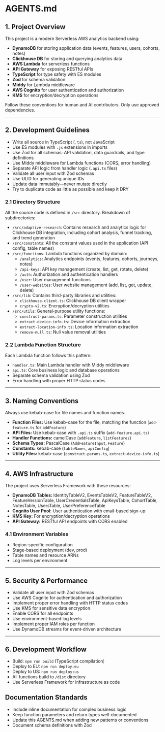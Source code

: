 # AGENTS.md

## 1. Project Overview

This project is a modern Serverless AWS analytics backend using:

- **DynamoDB** for storing application data (events, features, users, cohorts, notes)
- **Clickhouse DB** for storing and querying analytics data
- **AWS Lambda** for serverless functions
- **API Gateway** for exposing RESTful APIs
- **TypeScript** for type safety with ES modules
- **Zod** for schema validation
- **Middy** for Lambda middleware
- **AWS Cognito** for user authentication and authorization
- **KMS** for encryption/decryption operations

Follow these conventions for human and AI contributors. Only use approved dependencies.

---

## 2. Development Guidelines

- Write all source in TypeScript (`.ts`), not JavaScript
- Use ES modules with `.js` extensions in imports
- Use Zod for all schemas: API validation, data guardrails, and type definitions
- Use Middy middleware for Lambda functions (CORS, error handling)
- Separate API logic from handler logic (`.api.ts` files)
- Validate all user input with Zod schemas
- Use ULID for generating unique IDs
- Update data immutably—never mutate directly
- Try to duplicate code as little as possible and keep it DRY

### 2.1 Directory Structure

All the source code is defined in `/src` directory. Breakdown of subdirectories:

- `/src/adaptive-research`: Contains research and analytics logic for Clickhouse DB integration, including cohort analysis, funnel tracking, and trend generation
- `/src/constants`: All the constant values used in the application (API config, table names)
- `/src/functions`: Lambda functions organized by domain:
  - `/analytics`: Analytics endpoints (events, features, cohorts, journeys, notes)
  - `/api-keys`: API key management (create, list, get, rotate, delete)
  - `/auth`: Authorization and authentication handlers
  - `/user`: User management functions
  - `/user-websites`: User website management (add, list, get, update, delete)
- `/src/lib`: Contains third-party libraries and utilities:
  - `clickhouse-client.ts`: Clickhouse DB client wrapper
  - `crypto-v2.ts`: Encryption/decryption utilities
- `/src/utils`: General-purpose utility functions:
  - `construct-params.ts`: Parameter construction utilities
  - `extract-device-info.ts`: Device information extraction
  - `extract-location-info.ts`: Location information extraction
  - `remove-null.ts`: Null value removal utilities

### 2.2 Lambda Function Structure

Each Lambda function follows this pattern:

- `handler.ts`: Main Lambda handler with Middy middleware
- `api.ts`: Core business logic and database operations
- Separate schema validation using Zod
- Error handling with proper HTTP status codes

---

## 3. Naming Conventions

Always use kebab-case for file names and function names.

- **Function Files:** Use kebab-case for the file, matching the function (`add-feature.ts` for `addFeature`)
- **API Files:** Use kebab-case with `.api.ts` suffix (`add-feature.api.ts`)
- **Handler Functions:** camelCase (`addFeature`, `listFeatures`)
- **Schema Types:** PascalCase (`AddFeatureInput`, `Feature`)
- **Constants:** kebab-case (`tableNames`, `apiConfig`)
- **Utility Files:** kebab-case (`construct-params.ts`, `extract-device-info.ts`)

---

## 4. AWS Infrastructure

The project uses Serverless Framework with these resources:

- **DynamoDB Tables:** IdentityTableV2, EventsTableV2, FeatureTableV2, FeatureVersionTable, UserCredentialsTable, ApiKeysTable, CohortTable, NotesTable, UsersTable, UserPreferenceTable
- **Cognito User Pool:** User authentication with email-based sign-up
- **KMS Key:** For encryption/decryption operations
- **API Gateway:** RESTful API endpoints with CORS enabled

### 4.1 Environment Variables

- Region-specific configuration
- Stage-based deployment (dev, prod)
- Table names and resource ARNs
- Log levels per environment

---

## 5. Security & Performance

- Validate all user input with Zod schemas
- Use AWS Cognito for authentication and authorization
- Implement proper error handling with HTTP status codes
- Use KMS for sensitive data encryption
- Enable CORS for all endpoints
- Use environment-based log levels
- Implement proper IAM roles per function
- Use DynamoDB streams for event-driven architecture

---

## 6. Development Workflow

- Build: `npm run build` (TypeScript compilation)
- Deploy to EU: `npm run deploy:eu`
- Deploy to US: `npm run deploy:us`
- All functions build to `/dist` directory
- Use Serverless Framework for infrastructure as code

## Documentation Standards

- Include inline documentation for complex business logic
- Keep function parameters and return types well-documented
- Update this AGENTS.md when adding new patterns or conventions
- Document schema definitions with Zod
